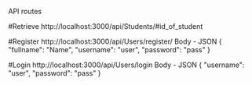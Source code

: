 API routes

#Retrieve
http://localhost:3000/api/Students/#id_of_student

#Register
http://localhost:3000/api/Users/register/
Body - JSON
{
  "fullname": "Name",
  "username": "user",
  "password": "pass"
}

#Login
http://localhost:3000/api/Users/login
Body - JSON
{
  "username": "user",
  "password": "pass"
}
